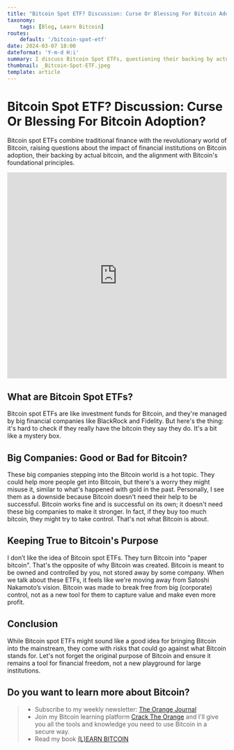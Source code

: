 ```yaml
---
title: "Bitcoin Spot ETF? Discussion: Curse Or Blessing For Bitcoin Adoption?"
taxonomy:
    tags: [Blog, Learn Bitcoin]
routes:
    default: '/bitcoin-spot-etf'
date: 2024-03-07 18:00
dateformat: 'Y-m-d H:i'
summary: I discuss Bitcoin Spot ETFs, questioning their backing by actual bitcoin, and the impact of financial institutions on Bitcoin adoption and its core values.
thumbnail: _Bitcoin-Spot-ETF.jpeg
template: article
---
```


# Bitcoin Spot ETF? Discussion: Curse Or Blessing For Bitcoin Adoption?

Bitcoin spot ETFs combine traditional finance with the revolutionary world of Bitcoin, raising questions about the impact of financial institutions on Bitcoin adoption, their backing by actual bitcoin, and the alignment with Bitcoin's foundational principles.

<iframe width="100%" height="473" src="https://www.youtube.com/embed/7RRyAsDqh6w?si=uzgQ0_WHKFZO-y2M" title="YouTube video player" frameborder="0" allow="accelerometer; autoplay; clipboard-write; encrypted-media; gyroscope; picture-in-picture; web-share" allowfullscreen></iframe>

## What are Bitcoin Spot ETFs?
Bitcoin spot ETFs are like investment funds for Bitcoin, and they're managed by big financial companies like BlackRock and Fidelity. But here's the thing: it's hard to check if they really have the bitcoin they say they do. It's a bit like a mystery box.

## Big Companies: Good or Bad for Bitcoin?
These big companies stepping into the Bitcoin world is a hot topic. They could help more people get into Bitcoin, but there's a worry they might misuse it, similar to what's happened with gold in the past. Personally, I see them as a downside because Bitcoin doesn't need their help to be successful. Bitcoin works fine and is successful on its own; it doesn't need these big companies to make it stronger. In fact, if they buy too much bitcoin, they might try to take control. That's not what Bitcoin is about.

## Keeping True to Bitcoin's Purpose
I don’t like the idea of Bitcoin spot ETFs. They turn Bitcoin into "paper bitcoin". That's the opposite of why Bitcoin was created. Bitcoin is meant to be owned and controlled by you, not stored away by some company. When we talk about these ETFs, it feels like we're moving away from Satoshi Nakamoto’s vision. Bitcoin was made to break free from big (corporate) control, not as a new tool for them to capture value and make even more profit.

## Conclusion
While Bitcoin spot ETFs might sound like a good idea for bringing Bitcoin into the mainstream, they come with risks that could go against what Bitcoin stands for. Let's not forget the original purpose of Bitcoin and ensure it remains a tool for financial freedom, not a new playground for large institutions.

## Do you want to learn more about Bitcoin? 

> * Subscribe to my weekly newsletter: [The Orange Journal](https://anita.link/news)
> * Join my Bitcoin learning platform [Crack The Orange](https://cracktheorange.com) and I'll give you all the tools and knowledge you need to use Bitcoin in a secure way.
> * Read my book [(L)EARN BITCOIN](https://learnbitcoin.link/)



